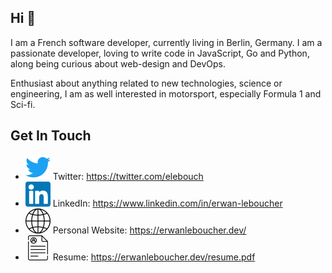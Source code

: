 ## Hi 👋

I am a French software developer, currently living in Berlin, Germany. I am a passionate developer, loving to write code in JavaScript, Go and Python, along being curious about web-design and DevOps.

Enthusiast about anything related to new technologies, science or engineering, I am as well interested in motorsport, especially Formula 1 and Sci-fi.

## Get In Touch

- ![twitter](https://github.com/eleboucher/eleboucher/raw/master/img/twitter.svg) Twitter: https://twitter.com/elebouch
- ![linkedin](https://github.com/eleboucher/eleboucher/raw/master/img/linkedin.svg) LinkedIn: https://www.linkedin.com/in/erwan-leboucher
- ![Personal Website](https://github.com/eleboucher/eleboucher/raw/master/img/internet.svg) Personal Website: https://erwanleboucher.dev/
- ![resume](https://github.com/eleboucher/eleboucher/raw/master/img/resume.svg) Resume: https://erwanleboucher.dev/resume.pdf
